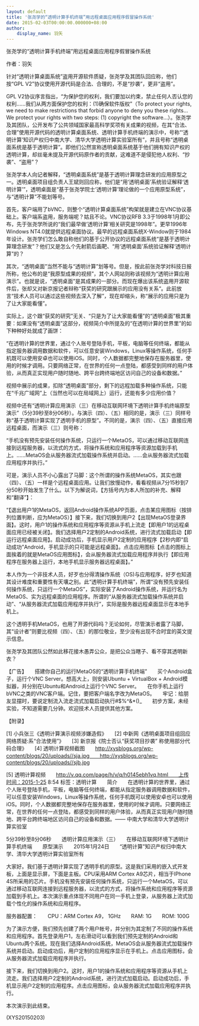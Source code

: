```yaml
---
layout: default
title: '张尧学的“透明计算手机终端”用远程桌面应用程序假冒操作系统'
date: 2015-02-03T00:00:00.000000+08:00
author:
    display_name: 羽矢
---
```


张尧学的“透明计算手机终端”用远程桌面应用程序假冒操作系统

作者：羽矢

针对“透明计算桌面系统”盗用开源软件质疑，张尧学及其团队回应称，他们按“GPL V2”协议使用开源代码是合法、合理的，不是“抄袭”，更非“盗用”。

GPL V2协议序言指出，“为保护您的权利，我们要加以约束，禁止任何人否认您的权利……我们从两方面保护您的权利：(1)确保软件版权”（To protect your rights, we need to make restrictions that forbid anyone to deny you these rights…We protect your rights with two steps: (1) copyright the software…）。张尧学及其团队，公开发布了公共领域国家最高科学奖项有关成果的视频，在其“合法、合理”使用开源代码的透明计算桌面系统、透明计算手机终端的演示中，号称“‘透明计算’知识产权归中南大学、清华大学透明计算实验室所有”，并且号称“透明桌面系统是基于透明计算”。即他们公然宣称透明桌面系统基于他们拥有知识产权的透明计算，却丝毫未提及开源代码原作者的贡献，这难道不是侵犯他人权利、“抄袭”、“盗用”？

张尧学本人向记者解释，“透明桌面系统”是基于透明计算理念研发的应用原型之一。透明桌面项目组负责人王斌则回应称，他们是“用‘透明桌面’系统验证解释‘透明计算’”，透明桌面是“基于张尧学院士‘透明计算’理论做的一个应用原型系统”，与“透明计算”不能划等号。

首先，客户端用了bVNC，则整个“透明计算桌面系统”构架就是建立在VNC协议基础上。客户端系盗用，服务端呢？姑且不论。VNC协议RFB 3.3于1998年1月即公布，先于张尧学所说的“我们最早做’透明计算’相关研究是1998年”。更早1996年Windows NT4.0就提供远程桌面协议。最早的远程桌面系统X-Window则于1984年设计。张尧学们怎么敢自称他们的基于公开协议的远程桌面系统“是基于透明计算理念研发”？他们又是怎么个先射箭后画靶、“用‘透明桌面’系统验证解释‘透明计算”的？

其次，“透明桌面”当然不能与“透明计算”划等号。但是，按此前张尧学对科技日报所称，他公布的是“我原型成果的视频”，其个人网站则称该视频为“透明计算应用演示”。也就是说，“透明桌面”是其成果的一部分。而现在爆出该系统盗用开源软件后，张却又对新京报记者辩称“获奖的研究跟展示的应用没有关系“。此前放言“技术人员可以通过这些视频去深入了解”，现在却缩头，称“展示的应用只是为了让大家能看懂”。

实际上，这个跟“获奖的研究”无关、“只是为了让大家能看懂”的“透明桌面”极其重要：如果没有“透明桌面”这部分，视频简介中所提及的“在透明计算的世界里”的如下种种好处就成了画饼：

“在透明计算的世界里，通过个人账号登陆手机，平板，电脑等任何终端，都能从指定服务器调用数据和软件，可以任意安装Windows，Linux等操作系统，任何手机既可以使用安卓也可以使用iOS。同时，个人数据都完整地保存在服务器里，使用的时候才调用。只要网络正常，在世界的任何一点登陆，都感受到同样的用户体验，从而真正实现用户随时随地、跨平台跨终端地区访问自己的设备和数据。”

视频中展示的成果，扣除“透明桌面”部分，剩下的远程加载多种操作系统，只能在“千兆广域网”上（当然也可以在局域网上）运行，还能有多少应用价值？

视频中还有“透明计算应用演示（三）在移动互联网环境下透明计算手机终端原型演示”（5分39秒至8分06秒）。与演示（四）、（五）相同的是，演示（三）同样号称“基于透明计算实现了透明手机的原型”。不同的是，演示（四）、（五）直接应用远程桌面，而演示（三）则号称：

“手机没有预先安装任何操作系统，只运行一个MetaOS，可以通过移动互联网连接到远程服务器，以流式的方式，将操作系统和应用程序等资源加载到手机上。……MetaOS会从服务器流式加载操作系统并启动。……会从服务器流式加载应用程序并执行。”

可是，演示人员不小心露出了马脚：这个所谓的操作系统MetaOS，其实也跟（四）、（五）一样是个远程桌面应用。让我们放慢动作，看看视频从7分15秒到7分50秒开始发生了什么。以下为解说词，【方括号内为本人所加的补充、解释和“翻译”】：

“【退出用户1的MetaOS，返回Android操作系统APP页面，点击某应用图标（按排列位置判断，应为MetaOS）】接下来，我们切换到用户2【出现MetaOS登录界面】。这时，用户1的操作系统和应用程序等资源从手机上流走【即用户1的远程桌面应用已经被关闭】。我们选择用户2定制的Android系统，进行流式加载启动【即运行远程桌面应用】。启动成功后，手机显示用户2定制的应用程序【2秒内即“启动成功”Android，手机显示的只可能是远程桌面】。点击应用图标【点击的图标上面挨着的就是MetaOS应用图标】，会从服务器流式加载应用程序并执行【即应用程序在服务器上运行，本地手机显示服务器远程桌面】。”

本人作为一个非技术人员，好歹也分得清操作系统（OS)与应用程序，好歹也知道其设计难度和重要性有天壤之别。此“透明计算手机终端”，所谓“没有预先安装任何操作系统，只运行一个MetaOS”，实际安装了Android操作系统，并运行名为MetaOS、实为远程桌面的应用程序。所谓的“从服务器流式加载操作系统并启动”、“从服务器流式加载应用程序并执行”，实际是服务器远程桌面显示在本地手机上。

这个透明手机MetaOS，也用了开源代码吗？无论如何，尽管演示者露了马脚，其“设计者”则要比视频（四）、（五）的那位敬业，至少没有出现不合时宜的英文提示信息。

张尧学及其团队公然如此移花接木愚弄公众，是把公众当瞎子、看不穿其透明新衣？

【广告】　　搭建你自己的运行MetaOS的“透明计算手机终端”　　买个Android盒子，运行个VNC Server。想高大上，则安装Ubuntu + VirtualBox + Android模拟器，并分别在Ubuntu和Android上运行个VNC Server。　　在你手机上运行bVNC之类的VNC客户端。记住，要把客户端名字改为MetaOS。　　牢记：给朋友显摆时，要说定制流入流走流式加载启动执行#$%^&*()_　　初步方案，未经实验，不知道需要几分钟。欢迎技术人员提供其他方案。

【附录】

[1] 小兵张三《透明计算演示视频涉嫌造假》　　[2] 中新网《透明桌面项目组回应网络质疑:系“合法使用”》　　[3] 新京报《院士否认“获奖项目抄袭” 称使用部分代码合理》　　[4] 透明计算视频截图　　http://xysblogs.org/wp-content/blogs/20/uploads//sja.jpg　　http://xysblogs.org/wp-content/blogs/20/uploads//sjb.jpg

[5] 透明计算视频　　http://v.qq.com/page/h/v/q/h0145ebh1vq.html　　上传时间：2015-1-25 8:54 标签：透明计算　　简介　　在透明计算的世界里，通过个人账号登陆手机，平板，电脑等任何终端，都能从指定服务器调用数据和软件，可以任意安装Windows，Linux等操作系统，任何手机既可以使用安卓也可以使用iOS。同时，个人数据都完整地保存在服务器里，使用的时候才调用。只要网络正常，在世界的任何一点登陆，都感受到同样的用户体验，从而真正实现用户随时随地、跨平台跨终端地区访问自己的设备和数据。—— 中南大学和清华大学透明计算实验室

5分39秒至8分06秒　　透明计算应用演示（三）　　在移动互联网环境下透明计算手机终端　　原型演示　　2015年1月24日　　“透明计算”知识产权归中南大学、清华大学透明计算实验室所有

大家好。我们基于透明计算实现了透明手机的原型。这是我们采用的嵌入式开发板，上面是显示屏，下面是主板。CPU采用ARM Cortex A9芯片，相当于IPhone 4S所采用的芯片。手机没有预先安装任何操作系统，只运行一个MetaOS，可以通过移动互联网连接到远程服务器，以流式的方式，将操作系统和应用程序等资源加载到手机上。本次演示重点体现不同用户在同一手机上登录，从服务器上流式加载个性化的操作系统和应用程序。

服务器配置：　　CPU：ARM Cortex A9， 1GHz　　RAM: 1G　　ROM: 100G

为了演示方便，我们预先创建了两个用户帐号，并分别为其定制了不同的操作系统和应用程序。首先登录用户1，左右滑动可以看到我们预先定制的Android和Ubuntu两个系统。现在我们选择Android系统，MetaOS会从服务器流式加载操作系统并启动。启动成功后，用户定制的应用程序显示在手机上。点击应用图标，会从服务器流式加载应用程序并执行。

接下来，我们切换到用户2。这时，用户1的操作系统和应用程序等资源从手机上流走。我们选择用户2定制的Android系统，进行流式加载启动。启动成功后，手机显示用户2定制的应用程序。点击应用图标，会从服务器流式加载应用程序并执行。

本次演示到此结束。

(XYS20150203)

